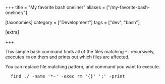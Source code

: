 +++
title = "My favorite bash oneliner"
aliases = ["/my-favorite-bash-oneliner/"]

[taxonomies]
category = ["Development"]
tags = ["dev", "bash"]

[extra]

+++

This simple bash command finds all of the files matching `*~` recursively, executes `rm` on them
and prints out which files are affected.

You can replace file matching pattern, and command you want to execute.

<pre>
  find ./ -name '*~' -exec rm '{}' ';' -print
</pre>
